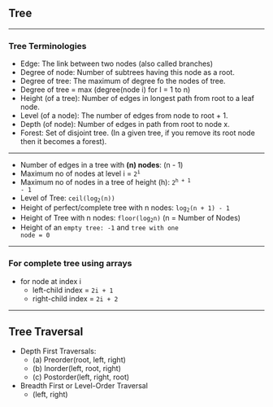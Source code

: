 ## Tree
---
### Tree Terminologies
- Edge: The link between two nodes (also called branches)
- Degree of node: Number of subtrees having this node as a root.
- Degree of tree: The maximum of degree fo the nodes of tree.
 - Degree of tree = max (degree(node i) for I = 1 to n)
- Height (of a tree): Number of edges in longest path from root to a leaf node.
- Level (of a node): The number of edges from node to root + 1.
- Depth (of node): Number of edges in path from root to node x. 
- Forest: Set of disjoint tree. (In a given tree, if you remove its root node then it becomes a forest).
---
- Number of edges in a tree with **(n) nodes**: (n - 1)
- Maximum no of nodes at level i = <code>2<sup>i</sup></code>
- Maximum no of nodes in a tree of height (h): <code>2<sup>h + 1</sup> - 1</code>
- Level of Tree: <code>ceil(log<sub>2</sub>(n))</code>
- Height of perfect/complete tree with n nodes: <code>log<sub>2</sub>(n + 1) - 1</code>
- Height of Tree with n nodes: <code>floor(log<sub>2</sub>n)</code> (n = Number of Nodes)
- Height of an <code>empty tree: -1</code> and <code>tree with one node = 0</code>
---
### For complete tree using arrays
- for node at index i
  - left-child index = <code>2i + 1</code>
  - right-child index = <code>2i + 2</code>
---
## Tree Traversal
- Depth First Traversals:
  - (a) Preorder(root, left, right)
  - (b) Inorder(left, root, right)
  - (c) Postorder(left, right, root)
- Breadth First or Level-Order Traversal
  - (left, right)